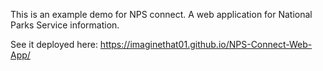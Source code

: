 This is an example demo for NPS connect. A web application for National Parks Service information. 

See it deployed here: https://imaginethat01.github.io/NPS-Connect-Web-App/
